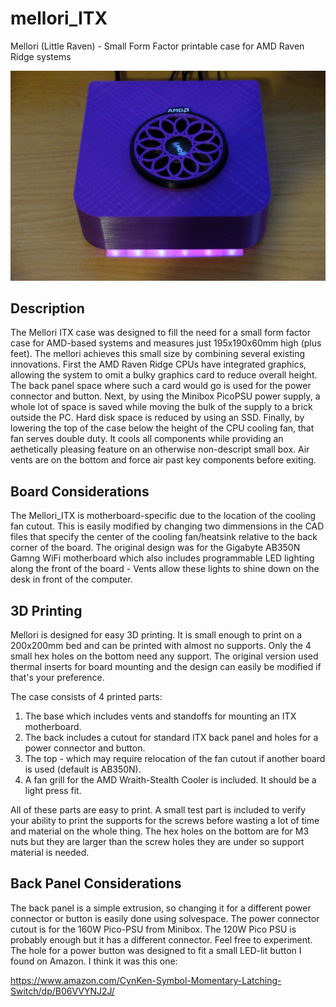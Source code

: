# mellori_ITX
Mellori (Little Raven) - Small Form Factor printable case for AMD Raven Ridge systems

![My Mellori](images/mellori_ITX.JPG)

Description
-----------

The Mellori ITX case was designed to fill the need for a small form factor case for AMD-based systems and measures
just 195x190x60mm high (plus feet). The mellori achieves this small size by combining several existing innovations.
First the AMD Raven Ridge CPUs have integrated graphics, allowing the system to omit a bulky graphics card to
reduce overall height. The back panel space where such a card would go is used for the power connector and button.
Next, by using the Minibox PicoPSU power supply, a whole lot of space is saved while moving the bulk of the supply to a brick
outside the PC. Hard disk space is reduced by using an SSD. Finally, by lowering the top of the case below the height
of the CPU cooling fan, that fan serves double duty. It cools all components while providing an aethetically pleasing feature
on an otherwise non-descript small box. Air vents are on the bottom and force air past key components before exiting.

Board Considerations
--------------------

The Mellori_ITX is motherboard-specific due to the location of the cooling fan cutout. This is easily modified by changing
two dimmensions in the CAD files that specify the center of the cooling fan/heatsink relative to the back corner of the board.
The original design was for the Gigabyte AB350N Gamng WiFi motherboard which also includes programmable LED lighting along
the front of the board - Vents allow these lights to shine down on the desk in front of the computer.

3D Printing
-----------

Mellori is designed for easy 3D printing. It is small enough to print on a 200x200mm bed and can be printed with almost no
supports. Only the 4 small hex holes on the bottom need any support. The original version used thermal inserts for
board mounting and the design can easily be modified if that's your preference.

The case consists of 4 printed parts:
1) The base which includes vents and standoffs for mounting an ITX motherboard.
2) The back includes a cutout for standard ITX back panel and holes for a power connector and button.
3) The top - which may require relocation of the fan cutout if another board is used (default is AB350N).
4) A fan grill for the AMD Wraith-Stealth Cooler is included. It should be a light press fit.

All of these parts are easy to print. A small test part is included to verify your ability to print the supports
for the screws before wasting a lot of time and material on the whole thing. The hex holes on the bottom are for M3
nuts but they are larger than the screw holes they are under so support material is needed.

Back Panel Considerations
-------------------------

The back panel is a simple extrusion, so changing it for a different power connector or button is easily done
using solvespace. The power connector cutout is for the 160W Pico-PSU from Minibox. The 120W Pico PSU is probably
enough but it has a different connector. Feel free to experiment. The hole for a power button was designed to fit
a small LED-lit button I found on Amazon. I think it was this one:

https://www.amazon.com/CynKen-Symbol-Momentary-Latching-Switch/dp/B06VVYNJ2J/

